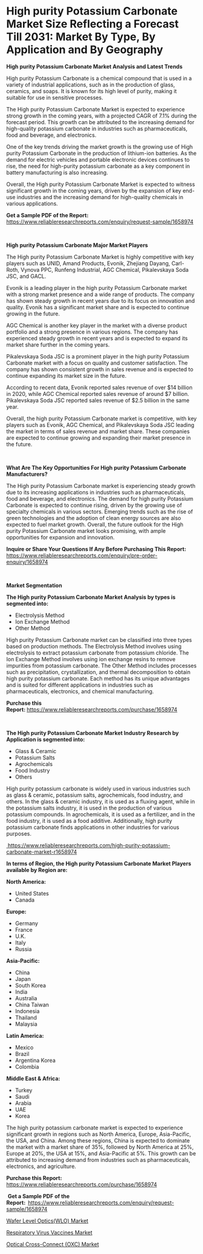 <p><h1>High purity Potassium Carbonate Market Size Reflecting a Forecast Till 2031: Market By Type, By Application and By Geography</h1></p><p><strong>High purity Potassium Carbonate Market Analysis and Latest Trends</strong></p>
<p><p>High purity Potassium Carbonate is a chemical compound that is used in a variety of industrial applications, such as in the production of glass, ceramics, and soaps. It is known for its high level of purity, making it suitable for use in sensitive processes.</p><p>The High purity Potassium Carbonate Market is expected to experience strong growth in the coming years, with a projected CAGR of 7.1% during the forecast period. This growth can be attributed to the increasing demand for high-quality potassium carbonate in industries such as pharmaceuticals, food and beverage, and electronics.</p><p>One of the key trends driving the market growth is the growing use of High purity Potassium Carbonate in the production of lithium-ion batteries. As the demand for electric vehicles and portable electronic devices continues to rise, the need for high-purity potassium carbonate as a key component in battery manufacturing is also increasing.</p><p>Overall, the High purity Potassium Carbonate Market is expected to witness significant growth in the coming years, driven by the expansion of key end-use industries and the increasing demand for high-quality chemicals in various applications.</p></p>
<p><strong>Get a Sample PDF of the Report:&nbsp;</strong> <a href="https://www.reliableresearchreports.com/enquiry/request-sample/1658974">https://www.reliableresearchreports.com/enquiry/request-sample/1658974</a></p>
<p>&nbsp;</p>
<p><strong>High purity Potassium Carbonate Major Market Players</strong></p>
<p><p>The High purity Potassium Carbonate Market is highly competitive with key players such as UNID, Amand Products, Evonik, Zhejiang Dayang, Carl-Roth, Vynova PPC, Runfeng Industrial, AGC Chemical, Pikalevskaya Soda JSC, and GACL. </p><p>Evonik is a leading player in the high purity Potassium Carbonate market with a strong market presence and a wide range of products. The company has shown steady growth in recent years due to its focus on innovation and quality. Evonik has a significant market share and is expected to continue growing in the future.</p><p>AGC Chemical is another key player in the market with a diverse product portfolio and a strong presence in various regions. The company has experienced steady growth in recent years and is expected to expand its market share further in the coming years.</p><p>Pikalevskaya Soda JSC is a prominent player in the high purity Potassium Carbonate market with a focus on quality and customer satisfaction. The company has shown consistent growth in sales revenue and is expected to continue expanding its market size in the future.</p><p>According to recent data, Evonik reported sales revenue of over $14 billion in 2020, while AGC Chemical reported sales revenue of around $7 billion. Pikalevskaya Soda JSC reported sales revenue of $2.5 billion in the same year.</p><p>Overall, the high purity Potassium Carbonate market is competitive, with key players such as Evonik, AGC Chemical, and Pikalevskaya Soda JSC leading the market in terms of sales revenue and market share. These companies are expected to continue growing and expanding their market presence in the future.</p></p>
<p>&nbsp;</p>
<p><strong>What Are The Key Opportunities For High purity Potassium Carbonate Manufacturers?</strong></p>
<p><p>The High purity Potassium Carbonate market is experiencing steady growth due to its increasing applications in industries such as pharmaceuticals, food and beverage, and electronics. The demand for high purity Potassium Carbonate is expected to continue rising, driven by the growing use of specialty chemicals in various sectors. Emerging trends such as the rise of green technologies and the adoption of clean energy sources are also expected to fuel market growth. Overall, the future outlook for the High purity Potassium Carbonate market looks promising, with ample opportunities for expansion and innovation.</p></p>
<p><strong>Inquire or Share Your Questions If Any Before Purchasing This Report:</strong> <a href="https://www.reliableresearchreports.com/enquiry/pre-order-enquiry/1658974">https://www.reliableresearchreports.com/enquiry/pre-order-enquiry/1658974</a></p>
<p>&nbsp;</p>
<p><strong>Market Segmentation</strong></p>
<p><strong>The High purity Potassium Carbonate Market Analysis by types is segmented into:</strong></p>
<p><ul><li>Electrolysis Method</li><li>Ion Exchange Method</li><li>Other Method</li></ul></p>
<p><p>High purity Potassium Carbonate market can be classified into three types based on production methods. The Electrolysis Method involves using electrolysis to extract potassium carbonate from potassium chloride. The Ion Exchange Method involves using ion exchange resins to remove impurities from potassium carbonate. The Other Method includes processes such as precipitation, crystallization, and thermal decomposition to obtain high purity potassium carbonate. Each method has its unique advantages and is suited for different applications in industries such as pharmaceuticals, electronics, and chemical manufacturing.</p></p>
<p><strong>Purchase this Report:&nbsp;</strong><a href="https://www.reliableresearchreports.com/purchase/1658974">https://www.reliableresearchreports.com/purchase/1658974</a></p>
<p>&nbsp;</p>
<p><strong>The High purity Potassium Carbonate Market Industry Research by Application is segmented into:</strong></p>
<p><ul><li>Glass & Ceramic</li><li>Potassium Salts</li><li>Agrochemicals</li><li>Food Industry</li><li>Others</li></ul></p>
<p><p>High purity potassium carbonate is widely used in various industries such as glass & ceramic, potassium salts, agrochemicals, food industry, and others. In the glass & ceramic industry, it is used as a fluxing agent, while in the potassium salts industry, it is used in the production of various potassium compounds. In agrochemicals, it is used as a fertilizer, and in the food industry, it is used as a food additive. Additionally, high purity potassium carbonate finds applications in other industries for various purposes.</p></p>
<p><a href="https://www.reliableresearchreports.com/high-purity-potassium-carbonate-market-r1658974">&nbsp;https://www.reliableresearchreports.com/high-purity-potassium-carbonate-market-r1658974</a></p>
<p><strong>In terms of Region, the High purity Potassium Carbonate Market Players available by Region are:</strong></p>
<p>
    <p> <strong> North America: </strong>
        <ul>
            <li>United States</li>
            <li>Canada</li>
        </ul>
        </p> 
    <p> <strong> Europe: </strong>
        <ul>
            <li>Germany</li>
            <li>France</li>
            <li>U.K.</li>
            <li>Italy</li>
            <li>Russia</li>
        </ul>
        </p> 
    <p> <strong> Asia-Pacific: </strong>
        <ul>
            <li>China</li>
            <li>Japan</li>
            <li>South Korea</li>
            <li>India</li>
            <li>Australia</li>
            <li>China Taiwan</li>
            <li>Indonesia</li>
            <li>Thailand</li>
            <li>Malaysia</li>
        </ul>
        </p> 
    <p> <strong> Latin America: </strong>
        <ul>
            <li>Mexico</li>
            <li>Brazil</li>
            <li>Argentina Korea</li>
            <li>Colombia</li>
        </ul>
        </p> 
    <p> <strong> Middle East & Africa: </strong>
        <ul>
            <li>Turkey</li>
            <li>Saudi</li>
            <li>Arabia</li>
            <li>UAE</li>
            <li>Korea</li>
        </ul>
    </p>
    </p>
<p><p>The high purity potassium carbonate market is expected to experience significant growth in regions such as North America, Europe, Asia-Pacific, the USA, and China. Among these regions, China is expected to dominate the market with a market share of 35%, followed by North America at 25%, Europe at 20%, the USA at 15%, and Asia-Pacific at 5%. This growth can be attributed to increasing demand from industries such as pharmaceuticals, electronics, and agriculture.</p></p>
<p><strong>Purchase this Report: </strong><a href="https://www.reliableresearchreports.com/purchase/1658974">https://www.reliableresearchreports.com/purchase/1658974</a></p>
<p>&nbsp;<strong>Get a Sample PDF of the Report:&nbsp;&nbsp;</strong><a href="https://www.reliableresearchreports.com/enquiry/request-sample/1658974">https://www.reliableresearchreports.com/enquiry/request-sample/1658974</a></p>
<p><strong></strong></p>
<p><p><a href="https://github.com/zmnbyevx75/Market-Research-Report-List-1/blob/main/wafer-level-opticswlo-market.md">Wafer Level Optics(WLO) Market</a></p><p><a href="https://github.com/liliskanaya73/Market-Research-Report-List-1/blob/main/respiratory-virus-vaccines-market.md">Respiratory Virus Vaccines Market</a></p><p><a href="https://github.com/mooaaztarek/Market-Research-Report-List-1/blob/main/optical-cross-connect-oxc-market.md">Optical Cross-Connect (OXC) Market</a></p></p>